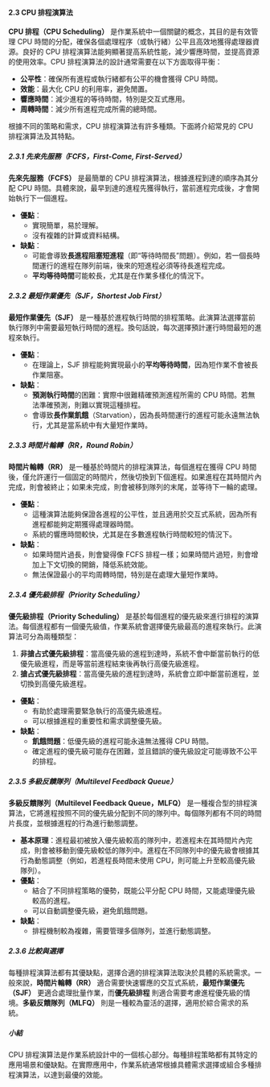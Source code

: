 #### 2.3 CPU 排程演算法

**CPU 排程（CPU Scheduling）** 是作業系統中一個關鍵的概念，其目的是有效管理 CPU 時間的分配，確保各個處理程序（或執行緒）公平且高效地獲得處理器資源。良好的 CPU 排程演算法能夠顯著提高系統性能，減少響應時間，並提高資源的使用效率。CPU 排程演算法的設計通常需要在以下方面取得平衡：

- **公平性**：確保所有進程或執行緒都有公平的機會獲得 CPU 時間。
- **效能**：最大化 CPU 的利用率，避免閒置。
- **響應時間**：減少進程的等待時間，特別是交互式應用。
- **周轉時間**：減少所有進程完成所需的總時間。

根據不同的策略和需求，CPU 排程演算法有許多種類。下面將介紹常見的 CPU 排程演算法及其特點。

##### 2.3.1 先來先服務（FCFS，First-Come, First-Served）

**先來先服務（FCFS）** 是最簡單的 CPU 排程演算法，根據進程到達的順序為其分配 CPU 時間。具體來說，最早到達的進程先獲得執行，當前進程完成後，才會開始執行下一個進程。

- **優點**：
  - 實現簡單，易於理解。
  - 沒有複雜的計算或資料結構。
- **缺點**：
  - 可能會導致**長進程阻塞短進程**（即“等待時間長”問題）。例如，若一個長時間運行的進程在隊列前端，後來的短進程必須等待長進程完成。
  - **平均等待時間**可能較長，尤其是在作業多樣化的情況下。

##### 2.3.2 最短作業優先（SJF，Shortest Job First）

**最短作業優先（SJF）** 是一種基於進程執行時間的排程策略。此演算法選擇當前執行隊列中需要最短執行時間的進程。換句話說，每次選擇預計運行時間最短的進程來執行。

- **優點**：
  - 在理論上，SJF 排程能夠實現最小的**平均等待時間**，因為短作業不會被長作業阻塞。
- **缺點**：
  - **預測執行時間**的困難：實際中很難精確預測進程所需的 CPU 時間。若無法準確預測，則難以實現這種排程。
  - 會導致**長作業飢餓**（Starvation），因為長時間運行的進程可能永遠無法執行，尤其是當系統中有大量短作業時。

##### 2.3.3 時間片輪轉（RR，Round Robin）

**時間片輪轉（RR）** 是一種基於時間片的排程演算法，每個進程在獲得 CPU 時間後，僅允許運行一個固定的時間片，然後切換到下個進程。如果進程在其時間片內完成，則會被終止；如果未完成，則會被移到隊列的末尾，並等待下一輪的處理。

- **優點**：
  - 這種演算法能夠保證各進程的公平性，並且適用於交互式系統，因為所有進程都能夠定期獲得處理器時間。
  - 系統的響應時間較快，尤其是在多數進程執行時間較短的情況下。
- **缺點**：
  - 如果時間片過長，則會變得像 FCFS 排程一樣；如果時間片過短，則會增加上下文切換的開銷，降低系統效能。
  - 無法保證最小的平均周轉時間，特別是在處理大量短作業時。

##### 2.3.4 優先級排程（Priority Scheduling）

**優先級排程（Priority Scheduling）** 是基於每個進程的優先級來進行排程的演算法。每個進程都有一個優先級值，作業系統會選擇優先級最高的進程來執行。此演算法可分為兩種類型：

1. **非搶占式優先級排程**：當高優先級的進程到達時，系統不會中斷當前執行的低優先級進程，而是等當前進程結束後再執行高優先級進程。
2. **搶占式優先級排程**：當高優先級的進程到達時，系統會立即中斷當前進程，並切換到高優先級進程。

- **優點**：
  - 有助於處理需要緊急執行的高優先級進程。
  - 可以根據進程的重要性和需求調整優先級。
- **缺點**：
  - **飢餓問題**：低優先級的進程可能永遠無法獲得 CPU 時間。
  - 確定進程的優先級可能存在困難，並且錯誤的優先級設定可能導致不公平的排程。

##### 2.3.5 多級反饋隊列（Multilevel Feedback Queue）

**多級反饋隊列（Multilevel Feedback Queue，MLFQ）** 是一種複合型的排程演算法，它將進程按照不同的優先級分配到不同的隊列中。每個隊列都有不同的時間片長度，並根據進程的行為進行動態調整。

- **基本原理**：進程最初被放入優先級較高的隊列中，若進程未在其時間片內完成，則會被移動到優先級較低的隊列中。進程在不同隊列中的優先級會根據其行為動態調整（例如，若進程長時間未使用 CPU，則可能上升至較高優先級隊列）。
- **優點**：
  - 結合了不同排程策略的優勢，既能公平分配 CPU 時間，又能處理優先級較高的進程。
  - 可以自動調整優先級，避免飢餓問題。
- **缺點**：
  - 排程機制較為複雜，需要管理多個隊列，並進行動態調整。

##### 2.3.6 比較與選擇

每種排程演算法都有其優缺點，選擇合適的排程演算法取決於具體的系統需求。一般來說，**時間片輪轉（RR）** 適合需要快速響應的交互式系統，**最短作業優先（SJF）** 更適合處理批量作業，而**優先級排程** 則適合需要考慮進程優先級的情境。**多級反饋隊列（MLFQ）** 則是一種較為靈活的選擇，適用於綜合需求的系統。

##### 小結

CPU 排程演算法是作業系統設計中的一個核心部分。每種排程策略都有其特定的應用場景和優缺點。在實際應用中，作業系統通常根據具體需求選擇或組合多種排程演算法，以達到最優的效能。